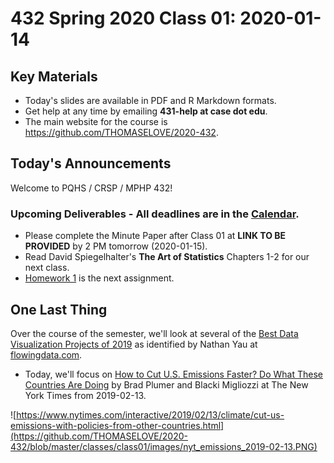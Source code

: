 # 432 Spring 2020 Class 01: 2020-01-14

## Key Materials

- Today's slides are available in PDF and R Markdown formats.
- Get help at any time by emailing **431-help at case dot edu**.
- The main website for the course is https://github.com/THOMASELOVE/2020-432.

## Today's Announcements

Welcome to PQHS / CRSP / MPHP 432!

### Upcoming Deliverables - All deadlines are in the [Calendar](https://github.com/THOMASELOVE/2020-432/blob/master/calendar.md).

- Please complete the Minute Paper after Class 01 at **LINK TO BE PROVIDED** by 2 PM tomorrow (2020-01-15).
- Read David Spiegelhalter's **The Art of Statistics** Chapters 1-2 for our next class.
- [Homework 1](https://github.com/THOMASELOVE/2020-432/tree/master/homework/hw01) is the next assignment. 

## One Last Thing

Over the course of the semester, we'll look at several of the [Best Data Visualization Projects of 2019](https://flowingdata.com/2019/12/19/best-data-visualization-projects-of-2019/) as identified by Nathan Yau at [flowingdata.com](https://flowingdata.com/). 

- Today, we'll focus on [How to Cut U.S. Emissions Faster? Do What These Countries Are Doing](https://www.nytimes.com/interactive/2019/02/13/climate/cut-us-emissions-with-policies-from-other-countries.html) by Brad Plumer and Blacki Migliozzi at The New York Times from 2019-02-13.

![https://www.nytimes.com/interactive/2019/02/13/climate/cut-us-emissions-with-policies-from-other-countries.html](https://github.com/THOMASELOVE/2020-432/blob/master/classes/class01/images/nyt_emissions_2019-02-13.PNG)



